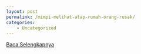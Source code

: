 ```yaml
---
layout: post
permalink: /mimpi-melihat-atap-rumah-orang-rusak/
categories:
    - Uncategorized
---
```


[Baca Selengkapnya](/08)